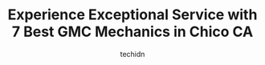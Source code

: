 ---
layout: ampstory
image: https://images.unsplash.com/photo-1577696467903-bee9f5ee9fe9?ixlib=rb-4.0.3&ixid=MnwxMjA3fDB8MHxwaG90by1wYWdlfHx8fGVufDB8fHx8&auto=format&fit=crop&w=640&h=853&q=80
author: techidn
featured: false
description: When it comes to finding reliable automotive experts in Chico CA, USA, look no further than the 7 best GMC Mechanic in the area. With their exceptional skills and dedication to providing top
title: Experience Exceptional Service with 7 Best GMC Mechanics in Chico CA
cover:
   title: Experience Exceptional Service with 7 Best GMC Mechanics in Chico CA
   subtitle: Rickpate
   background: https://images.unsplash.com/photo-1577696467903-bee9f5ee9fe9?ixlib=rb-4.0.3&ixid=MnwxMjA3fDB8MHxwaG90by1wYWdlfHx8fGVufDB8fHx8&auto=format&fit=crop&w=640&h=853&q=80

pages: 
 - layout: thirds
   top: <h1>#1 Gills Motorworks</h1>
   bottom: "<p>Patrick was great! Literally the best customer service, I went in to have a complete brake /rotar change and he was able to do it within 3 hrs. He takes his time to make </p>"
   background: https://www.knot35.com/toplist/wp-content/uploads/2023/06/best-gmc-mechanic-1-in-chico-ca-1685832228.png
   backgroundblur: true
 - layout: thirds
   top: <h1>#2 Doctor of Motors</h1>
   bottom: "<p>2405 Esplanade, Chico, CA 95926, United States</p>"
   background: https://www.knot35.com/toplist/wp-content/uploads/2023/06/best-gmc-mechanic-2-in-chico-ca-1685832229.jpeg
   cta:
      link: https://www.knot35.com/toplist/experience-exceptional-service-with-7-best-gmc-mechanics-in-chico-ca/
      text: Experience Exceptional Service with 7 Best GMC Mechanics in Chico CA
 - layout: thirds
   top: <h1>#3 Garys Automotive</h1>
   bottom: "<p>160 Rio Lindo Ave, Chico, CA 95926, United States</p>"
   background: https://www.knot35.com/toplist/wp-content/uploads/2023/06/best-gmc-mechanic-3-in-chico-ca-1685832229.png
   cta:
      link: https://www.knot35.com/toplist/experience-exceptional-service-with-7-best-gmc-mechanics-in-chico-ca/
      text: Experience Exceptional Service with 7 Best GMC Mechanics in Chico CA
 - layout: thirds
   top: <h1>#4 Spencer Automotive, Inc.</h1>
   bottom: "<p>2540 Dominic Dr, Chico, CA 95928, United States</p>"
   background: https://images.unsplash.com/photo-1620421680010-0766ff230392?ixlib=rb-4.0.3&ixid=MnwxMjA3fDB8MHxwaG90by1wYWdlfHx8fGVufDB8fHx8&auto=format&fit=crop&w=640&h=853&q=80
   cta:
      link: https://www.knot35.com/toplist/experience-exceptional-service-with-7-best-gmc-mechanics-in-chico-ca/
      text: Experience Exceptional Service with 7 Best GMC Mechanics in Chico CA
 - layout: thirds
   top: <h1>#5 Affordable Automotive West</h1>
   bottom: "<p>906 Nord Ave, Chico, CA 95926, United States</p>"
   background: https://images.unsplash.com/photo-1618005182384-a83a8bd57fbe?ixlib=rb-4.0.3&ixid=MnwxMjA3fDB8MHxwaG90by1wYWdlfHx8fGVufDB8fHx8&auto=format&fit=crop&w=640&h=853&q=80
   cta:
      link: https://www.knot35.com/toplist/experience-exceptional-service-with-7-best-gmc-mechanics-in-chico-ca/
      text: Experience Exceptional Service with 7 Best GMC Mechanics in Chico CA
 - layout: thirds
   top: <h1>#6 C & M Automotive</h1>
   bottom: "<p>1188 E Lassen Ave, Chico, CA 95973, United States</p>"
   background: https://images.unsplash.com/photo-1608411404720-c8f0417bcdba?ixlib=rb-4.0.3&ixid=MnwxMjA3fDB8MHxwaG90by1wYWdlfHx8fGVufDB8fHx8&auto=format&fit=crop&w=640&h=853&q=80
   cta:
      link: https://www.knot35.com/toplist/experience-exceptional-service-with-7-best-gmc-mechanics-in-chico-ca/
      text: Experience Exceptional Service with 7 Best GMC Mechanics in Chico CA
 - layout: thirds
   top: <h1>#7 Marios Automotive</h1>
   bottom: "<p>13542 Skypark Industrial Ave, Chico, CA 95973, United States</p>"
   background: https://images.unsplash.com/photo-1614648718611-0635f29016cb?ixlib=rb-4.0.3&ixid=MnwxMjA3fDB8MHxwaG90by1wYWdlfHx8fGVufDB8fHx8&auto=format&fit=crop&w=640&h=853&q=80
   cta:
      link: https://www.knot35.com/toplist/experience-exceptional-service-with-7-best-gmc-mechanics-in-chico-ca/
      text: Experience Exceptional Service with 7 Best GMC Mechanics in Chico CA
 - layout: thirds
   middle: Continue reading...
   background: https://images.unsplash.com/photo-1510906594845-bc082582c8cc?ixlib=rb-4.0.3&ixid=MnwxMjA3fDB8MHxwaG90by1wYWdlfHx8fGVufDB8fHx8&auto=format&fit=crop&w=640&h=853&q=80
   cta:
      link: https://www.knot35.com/toplist/experience-exceptional-service-with-7-best-gmc-mechanics-in-chico-ca/
      text: Experience Exceptional Service with 7 Best GMC Mechanics in Chico CA
      
---